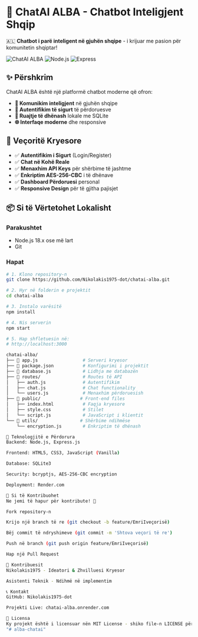 # 🤖 ChatAI ALBA - Chatbot Inteligjent Shqip

🇦🇱 **Chatbot i parë inteligent në gjuhën shqipe** - i krijuar me pasion për komunitetin shqiptar!

![ChatAI ALBA](https://img.shields.io/badge/Made%20with-%E2%9D%A4%EF%B8%8F-red)
![Node.js](https://img.shields.io/badge/Node.js-18.x-green)
![Express](https://img.shields.io/badge/Express-4.x-lightgrey)

## ✨ Përshkrim

ChatAI ALBA është një platformë chatbot moderne që ofron:
- **🔄 Komunikim inteligjent** në gjuhën shqipe
- **🔐 Autentifikim të sigurt** të përdoruesve
- **💾 Ruajtje të dhënash** lokale me SQLite
- **🌐 Interfaqe moderne** dhe responsive

## 🚀 Veçoritë Kryesore

- ✅ **Autentifikim i Sigurt** (Login/Register)
- ✅ **Chat në Kohë Reale** 
- ✅ **Menaxhim API Keys** për shërbime të jashtme
- ✅ **Enkriptim AES-256-CBC** i të dhënave
- ✅ **Dashboard Përdoruesi** personal
- ✅ **Responsive Design** për të gjitha pajisjet

## 📦 Si të Vërtetohet Lokalisht

### Parakushtet
- Node.js 18.x ose më lart
- Git

### Hapat
```bash
# 1. Klono repository-n
git clone https://github.com/Nikolakis1975-dot/chatai-alba.git

# 2. Hyr në folderin e projektit
cd chatai-alba

# 3. Instalo varësitë
npm install

# 4. Nis serverin
npm start

# 5. Hap shfletuesin në:
# http://localhost:3000

chatai-alba/
├── 📄 app.js                 # Serveri kryesor
├── 📄 package.json           # Konfigurimi i projektit
├── 📄 database.js            # Lidhja me databazën
├── 📁 routes/                # Routes të API
│   ├── auth.js              # Autentifikim
│   ├── chat.js              # Chat functionality
│   └── users.js             # Menaxhim përdoruesish
├── 📁 public/               # Front-end files
│   ├── index.html           # Faqja kryesore
│   ├── style.css            # Stilet
│   └── script.js            # JavaScript i klientit
└── 📁 utils/                # Shërbime ndihmëse
    └── encryption.js        # Enkriptim të dhënash

🔧 Teknologjitë e Përdorura
Backend: Node.js, Express.js

Frontend: HTML5, CSS3, JavaScript (Vanilla)

Database: SQLite3

Security: bcryptjs, AES-256-CBC encryption

Deployment: Render.com

🤝 Si të Kontribuohet
Ne jemi të hapur për kontribute! 👥

Fork repository-n

Krijo një branch të re (git checkout -b feature/EmriIveçorisë)

Bëj commit të ndryshimeve (git commit -m 'Shtova veçori të re')

Push në branch (git push origin feature/EmriIveçorisë)

Hap një Pull Request

👥 Kontribuesit
Nikolakis1975 - Ideatori & Zhvilluesi Kryesor

Asistenti Teknik - Ndihmë në implementim

📞 Kontakt
GitHub: Nikolakis1975-dot

Projekti Live: chatai-alba.onrender.com

📜 Licensa
Ky projekt është i licensuar nën MIT License - shiko file-n LICENSE për detaje.
"# alba-chatai" 
